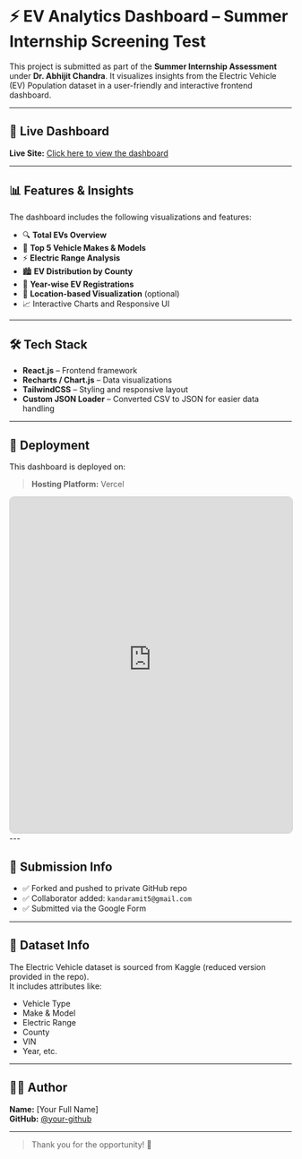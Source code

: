 # ⚡ EV Analytics Dashboard – Summer Internship Screening Test

This project is submitted as part of the **Summer Internship Assessment** under **Dr. Abhijit Chandra**. It visualizes insights from the Electric Vehicle (EV) Population dataset in a user-friendly and interactive frontend dashboard.

---

## 🔗 Live Dashboard

**Live Site:** [Click here to view the dashboard](https://analytics-dashboard-assessment-wheat-six.vercel.app/)

---

## 📊 Features & Insights

The dashboard includes the following visualizations and features:

- 🔍 **Total EVs Overview**
- 🚗 **Top 5 Vehicle Makes & Models**
- ⚡ **Electric Range Analysis**
- 🏙️ **EV Distribution by County**
- 📅 **Year-wise EV Registrations**
- 📍 **Location-based Visualization** (optional)
- 📈 Interactive Charts and Responsive UI

---

## 🛠️ Tech Stack

- **React.js** – Frontend framework
- **Recharts / Chart.js** – Data visualizations
- **TailwindCSS** – Styling and responsive layout
- **Custom JSON Loader** – Converted CSV to JSON for easier data handling

---

## 🚀 Deployment

This dashboard is deployed on:

> **Hosting Platform:** Vercel
<div align="center">
  <iframe 
    src="https://analytics-dashboard-assessment-wheat-six.vercel.app/" 
    width="100%" 
    height="600" 
    style="border: 1px solid #ccc; border-radius: 8px;"
  >
  </iframe>
</div>
---

## 📝 Submission Info

- ✅ Forked and pushed to private GitHub repo
- ✅ Collaborator added: `kandaramit5@gmail.com`
- ✅ Submitted via the Google Form

---

## 📁 Dataset Info

The Electric Vehicle dataset is sourced from Kaggle (reduced version provided in the repo).  
It includes attributes like:

- Vehicle Type
- Make & Model
- Electric Range
- County
- VIN
- Year, etc.

---

## 👨‍💻 Author

**Name:** [Your Full Name]  
**GitHub:** [@your-github](https://github.com/your-github)

---

> Thank you for the opportunity! 🙌
